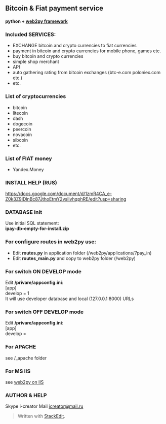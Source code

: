 
## Bitcoin & Fiat payment service
#### python +  [web2py framework](http://web2py.com/books/default/chapter/29/14/other-recipes?search=eclipse#Developing-with-IDEs--WingIDE--Rad2Py--Eclipse-and-PyCharm)

### Included SERVICES:
+ EXCHANGE bitcoin and crypto currencies to fiat currencies
+ payment in bitcoin and crypto currencies for mobile phone, games etc.
+ buy bitcoin and crypto currencies
+ simple shop merchant
+ API
+ auto gathering rating from bitcoin exchanges (btc-e.com poloniex.com etc.)
+ etc.

### List of cryptocurrencies
+ bitcoin
+ litecoin
+ dash
+ dogecoin
+ peercoin
+ novacoin
+ sibcoin
+ etc.

### List of FIAT money
+ Yandex.Money

### INSTALL HELP (RUS)
https://docs.google.com/document/d/1zmR4CA_e-Z0k3Z9IDlnBc87JthoEtmY2vslIvhqphRE/edit?usp=sharing

### DATABASE init
Use initial SQL statement:  
**ipay-db-empty-for-install.zip**

### For configure routes in web2py use:
+ Edit **routes.py** in application folder (/web2py/applications/7pay_in)
+ Edit **routes_main.py** and copy to web2py folder (/web2py)

### For switch ON DEVELOP mode
Edit **/privare/appconfig.ini**:  
[app]  
develop = 1  
It will use developer database and local (127.0.0.1:8000) URLs

### For switch OFF DEVELOP mode
Edit **/privare/appconfig.ini**:  
[app]  
develop =  

### For APACHE
see /_apache folder

### For MS IIS
see [web2py on IIS](http://web2py.com/books/default/chapter/29/13/deployment-recipes#IIS)


### AUTHOR & HELP
Skype i-creator
Mail icreator@mail.ru

> Written with [StackEdit](https://stackedit.io/).